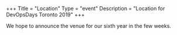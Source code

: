 +++
Title = "Location"
Type = "event"
Description = "Location for DevOpsDays Toronto 2019"
+++

We hope to announce the venue for our sixth year in the few weeks.
